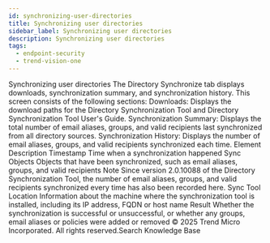 ```yaml
---
id: synchronizing-user-directories
title: Synchronizing user directories
sidebar_label: Synchronizing user directories
description: Synchronizing user directories
tags:
  - endpoint-security
  - trend-vision-one
---
```


 Synchronizing user directories The Directory Synchronize tab displays downloads, synchronization summary, and synchronization history. This screen consists of the following sections: Downloads: Displays the download paths for the Directory Synchronization Tool and Directory Synchronization Tool User's Guide. Synchronization Summary: Displays the total number of email aliases, groups, and valid recipients last synchronized from all directory sources. Synchronization History: Displays the number of email aliases, groups, and valid recipients synchronized each time. Element Description Timestamp Time when a synchronization happened Sync Objects Objects that have been synchronized, such as email aliases, groups, and valid recipients Note Since version 2.0.10088 of the Directory Synchronization Tool, the number of email aliases, groups, and valid recipients synchronized every time has also been recorded here. Sync Tool Location Information about the machine where the synchronization tool is installed, including its IP address, FQDN or host name Result Whether the synchronization is successful or unsuccessful, or whether any groups, email aliases or policies were added or removed © 2025 Trend Micro Incorporated. All rights reserved.Search Knowledge Base